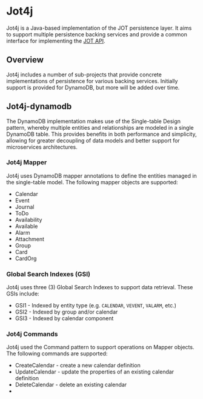 [JOT API]: jotapi.md

# Jot4j
Jot4j is a Java-based implementation of the JOT persistence layer. It aims to support multiple persistence backing services and provide a common interface for implementing the [JOT API].

## Overview
Jot4j includes a number of sub-projects that provide concrete implementations of persistence for various backing services. Initially support is provided for DynamoDB, but more will be added over time.

## Jot4j-dynamodb
The DynamoDB implementation makes use of the Single-table Design pattern, whereby multiple entities and relationships are modeled in a single DynamoDB table. This provides benefits in both performance and simplicity, allowing for greater decoupling of data models and better support for microservices architectures.

### Jot4j Mapper
Jot4j uses DynamoDB mapper annotations to define the entities managed in the single-table model. The following mapper objects are supported:

* Calendar
* Event
* Journal
* ToDo
* Availability
* Available
* Alarm
* Attachment
* Group
* Card
* CardOrg

### Global Search Indexes (GSI)
Jot4j uses three (3) Global Search Indexes to support data retrieval. These GSIs include:

* GSI1 - Indexed by entity type (e.g. `CALENDAR`, `VEVENT`, `VALARM`, etc.)
* GSI2 - Indexed by group and/or calendar
* GSI3 - Indexed by calendar component

### Jot4j Commands
Jot4j used the Command pattern to support operations on Mapper objects. The following commands are supported:

* CreateCalendar - create a new calendar definition
* UpdateCalendar - update the properties of an existing calendar definition
* DeleteCalendar - delete an existing calendar
* 